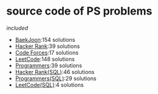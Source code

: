 # source code of PS problems  
_included_  
* [BaekJoon](https://www.acmicpc.net/):154 solutions  
* [Hacker Rank](https://www.hackerrank.com/):39 solutions  
* [Code Forces](https://codeforces.com/):17 solutions  
* [LeetCode](https://leetcode.com/):148 solutions  
* [Programmers](https://programmers.co.kr/):39 solutions  
* [Hacker Rank(SQL)](https://www.hackerrank.com/domains/sql):46 solutions  
* [Programmers(SQL)](https://programmers.co.kr/learn/challenges?tab=sql_practice_kit):29 solutions  
* [LeetCode(SQL)](https://leetcode.com/problemset/database/):4 solutions  